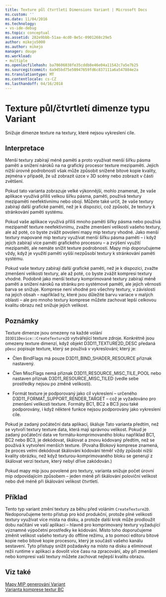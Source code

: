 ```yaml
---
title: Texture půl čtvrtletí Dimensions Variant | Microsoft Docs
ms.custom: ''
ms.date: 11/04/2016
ms.technology:
- vs-ide-debug
ms.topic: conceptual
ms.assetid: 282e9bbb-51aa-4cd0-8e5c-0901268c29e5
author: mikejo5000
ms.author: mikejo
manager: douge
ms.workload:
- multiple
ms.openlocfilehash: ba78606038fe35cddb8e46e04a11542c7a5e7b25
ms.sourcegitcommit: 6a9d5bd75e50947659fd6c837111a6a547884e2a
ms.translationtype: MT
ms.contentlocale: cs-CZ
ms.lasthandoff: 04/16/2018
---
```

# <a name="halfquarter-texture-dimensions-variant"></a>Texture půl/čtvrtletí dimenze typu Variant
Snižuje dimenze texture na textury, které nejsou vykreslení cíle.  
  
## <a name="interpretation"></a>Interpretace  
 Menší textury zabírají méně paměti a proto využívat menší šířku pásma paměti a snížení nároků na na grafický procesor texture mezipaměti. Jejich nižší úrovně podrobností však může způsobit snížené bitové kopie kvality, zejména v případě, že už zobrazit úzce v 3D scény nebo zobrazit v části zvětšení.  
  
 Pokud tato varianta zobrazuje velké výkonnější, mohlo znamenat, že vaše aplikace využívá příliš velkou šířku pásma, paměti, používá textury mezipaměti neefektivnímu nebo obojí. Můžete také určit, že vaše textury zabírají další grafické paměti, než je k dispozici, což způsobí, že textury k stránkování paměti systému.  
  
 Pokud vaše aplikace využívá příliš mnoho paměti šířky pásma nebo používá mezipaměť texture neefektivnímu, zvažte zmenšení velikosti vašeho textury, ale až poté, co byste zvážit povolení mapy mip textury vhodné. Jako menší textury mapované mip textury využívat menší šířku pásma paměti – i když jejich zabírají více paměti grafického procesoru – a zvýšení využití mezipaměti, ale nemáte snížit texture podrobností. Mapy mip doporučujeme vždy, když je využití paměti vyšší nezpůsobí textury k stránkování paměti systému.  
  
 Pokud vaše textury zabírají další grafické paměti, než je k dispozici, zvažte zmenšení velikosti textury, ale až poté, co byste zvážit kompresi textury vhodné. Podobně jako menší textury komprimované textury zabírají méně paměti a snížení nároků na stránku pro systémové paměti, ale jejich věrnosti barva se snižuje. Komprese není vhodné pro všechny textury, v závislosti na jejich obsah – například ty, které jsou důležité barvu variace v malých oblasti – ale pro mnoho textury komprese můžete zachovat lepší celkovou kvalitu obrazu než snižuje jejich velikost.  
  
## <a name="remarks"></a>Poznámky  
 Texture dimenze jsou omezeny na každé volání `ID3D11Device::CreateTexture2D` vytvářející texture zdroje. Konkrétně jsou omezeny texture dimenzí, když objekt D3D11_TEXTURE2D_DESC předaná `pDesc` popisuje texture, který se používá v vykreslování; který je:  
  
-   Člen BindFlags má pouze D3D11_BIND_SHADER_RESOURCE příznak nastavený.  
  
-   Člen MiscFlags nemá příznak D3D11_RESOURCE_MISC_TILE_POOL nebo nastaven příznak D3D11_RESOURCE_MISC_TILED (vedle sebe prostředky nejsou po změně velikosti).  
  
-   Formát texture je podporovaný jako cíl vykreslení – určeného D3D11_FORMAT_SUPPORT_RENDER_TARGET – což je vyžadováno pro zmenšení velikosti texture. Formáty BC1, BC2 a BC3 jsou také podporovány, i když některé funkce nejsou podporovány jako vykreslení cíle.  
  
 Pokud je zadaný počáteční data aplikací, škáluje Tato varianta předtím, než se vytvoří textury texture data, která mají správnou velikost. Pokud je zadaný počáteční data ve formátu-komprimovaného bloku například BC1, BC2 nebo BC3, je dekódovat, škálovat a znovu kódovaný předtím, než se používá k vytvoření menších texture. (Povaha Blokový komprese znamená, že proces velmi dekódovat škálování kódování téměř vždy způsobí nižší kvality obrázku, než když texturou-komprimovaného bloku se generují z škálovat verzi texture, který nebyl dříve zakódován.)  
  
 Pokud mapy mip jsou povolené pro textury, varianta snižuje počet úrovní mip odpovídajícím způsobem – jeden méně při škálování poloviční velikost nebo dvě méně při škálování velikost čtvrtletí.  
  
## <a name="example"></a>Příklad  
 Tento typ variant změní textury za běhu před voláním `CreateTexture2D`. Nedoporučujeme tento přístup pro kód produkční, protože plné velikosti textury využívat více místa na disku, a protože další krok může prodloužit dobu načítání ve vaší aplikaci – hlavně pro komprimovaný textury vyžadující významné výpočetní prostředky ke kódování. Místo toho doporučujeme změnit velikost vašeho textury do offline režimu, a to pomocí editoru bitové kopie nebo bitové kopie procesoru, který je součástí vašeho kanálu sestavení. Tyto přístupy snížit požadavky na místo na disku a eliminovat režii runtime v aplikaci a dovolit více času na zpracování, aby při zmenšení nebo kompresi vaší textury můžete zachovat nejlepší kvalitu obrazu.  
  
## <a name="see-also"></a>Viz také  
 [Mapy MIP generování Variant](mip-map-generation-variant.md)   
 [Varianta komprese textur BC](bc-texture-compression-variant.md)